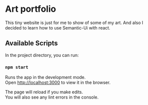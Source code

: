 # Art portfolio

This tiny website is just for me to show of some of my art. And also I decided to learn how to use Semantic-Ui with react.

## Available Scripts

In the project directory, you can run:

### `npm start`

Runs the app in the development mode.\
Open [http://localhost:3000](http://localhost:3000) to view it in the browser.

The page will reload if you make edits.\
You will also see any lint errors in the console.